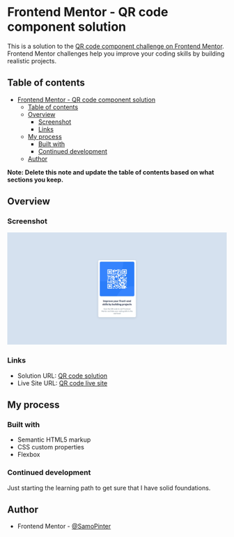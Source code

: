 # Frontend Mentor - QR code component solution

This is a solution to the [QR code component challenge on Frontend Mentor](https://www.frontendmentor.io/challenges/qr-code-component-iux_sIO_H). Frontend Mentor challenges help you improve your coding skills by building realistic projects. 

## Table of contents

- [Frontend Mentor - QR code component solution](#frontend-mentor---qr-code-component-solution)
  - [Table of contents](#table-of-contents)
  - [Overview](#overview)
    - [Screenshot](#screenshot)
    - [Links](#links)
  - [My process](#my-process)
    - [Built with](#built-with)
    - [Continued development](#continued-development)
  - [Author](#author)

**Note: Delete this note and update the table of contents based on what sections you keep.**

## Overview

### Screenshot

![](./screenshot.png)


### Links

- Solution URL: [QR code solution](https://github.com/SamoPinter/qr-code-component-main)
- Live Site URL: [QR code live site](https://samopinter.github.io/Meet-landing-page/)

## My process

### Built with

- Semantic HTML5 markup
- CSS custom properties
- Flexbox


### Continued development

Just starting the learning path to get sure that I have solid foundations.


## Author

- Frontend Mentor - [@SamoPinter](https://www.frontendmentor.io/profile/SamoPinter)